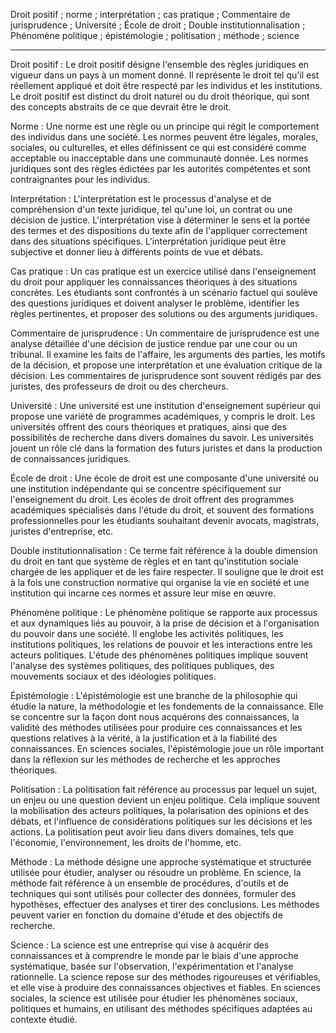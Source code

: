 Droit positif ; norme ; interprétation ; cas pratique ; Commentaire de jurisprudence ; Université ; École de droit ; Double institutionnalisation ; Phénomène politique ; épistémologie ; politisation ; méthode ; science

---
Droit positif : Le droit positif désigne l'ensemble des règles juridiques en vigueur dans un pays à un moment donné. Il représente le droit tel qu'il est réellement appliqué et doit être respecté par les individus et les institutions. Le droit positif est distinct du droit naturel ou du droit théorique, qui sont des concepts abstraits de ce que devrait être le droit.

Norme : Une norme est une règle ou un principe qui régit le comportement des individus dans une société. Les normes peuvent être légales, morales, sociales, ou culturelles, et elles définissent ce qui est considéré comme acceptable ou inacceptable dans une communauté donnée. Les normes juridiques sont des règles édictées par les autorités compétentes et sont contraignantes pour les individus.

Interprétation : L'interprétation est le processus d'analyse et de compréhension d'un texte juridique, tel qu'une loi, un contrat ou une décision de justice. L'interprétation vise à déterminer le sens et la portée des termes et des dispositions du texte afin de l'appliquer correctement dans des situations spécifiques. L'interprétation juridique peut être subjective et donner lieu à différents points de vue et débats.

Cas pratique : Un cas pratique est un exercice utilisé dans l'enseignement du droit pour appliquer les connaissances théoriques à des situations concrètes. Les étudiants sont confrontés à un scénario factuel qui soulève des questions juridiques et doivent analyser le problème, identifier les règles pertinentes, et proposer des solutions ou des arguments juridiques.

Commentaire de jurisprudence : Un commentaire de jurisprudence est une analyse détaillée d'une décision de justice rendue par une cour ou un tribunal. Il examine les faits de l'affaire, les arguments des parties, les motifs de la décision, et propose une interprétation et une évaluation critique de la décision. Les commentaires de jurisprudence sont souvent rédigés par des juristes, des professeurs de droit ou des chercheurs.

Université : Une université est une institution d'enseignement supérieur qui propose une variété de programmes académiques, y compris le droit. Les universités offrent des cours théoriques et pratiques, ainsi que des possibilités de recherche dans divers domaines du savoir. Les universités jouent un rôle clé dans la formation des futurs juristes et dans la production de connaissances juridiques.

École de droit : Une école de droit est une composante d'une université ou une institution indépendante qui se concentre spécifiquement sur l'enseignement du droit. Les écoles de droit offrent des programmes académiques spécialisés dans l'étude du droit, et souvent des formations professionnelles pour les étudiants souhaitant devenir avocats, magistrats, juristes d'entreprise, etc.

Double institutionnalisation : Ce terme fait référence à la double dimension du droit en tant que système de règles et en tant qu'institution sociale chargée de les appliquer et de les faire respecter. Il souligne que le droit est à la fois une construction normative qui organise la vie en société et une institution qui incarne ces normes et assure leur mise en œuvre.

Phénomène politique : Le phénomène politique se rapporte aux processus et aux dynamiques liés au pouvoir, à la prise de décision et à l'organisation du pouvoir dans une société. Il englobe les activités politiques, les institutions politiques, les relations de pouvoir et les interactions entre les acteurs politiques. L'étude des phénomènes politiques implique souvent l'analyse des systèmes politiques, des politiques publiques, des mouvements sociaux et des idéologies politiques.

Épistémologie : L'épistémologie est une branche de la philosophie qui étudie la nature, la méthodologie et les fondements de la connaissance. Elle se concentre sur la façon dont nous acquérons des connaissances, la validité des méthodes utilisées pour produire ces connaissances et les questions relatives à la vérité, à la justification et à la fiabilité des connaissances. En sciences sociales, l'épistémologie joue un rôle important dans la réflexion sur les méthodes de recherche et les approches théoriques.

Politisation : La politisation fait référence au processus par lequel un sujet, un enjeu ou une question devient un enjeu politique. Cela implique souvent la mobilisation des acteurs politiques, la polarisation des opinions et des débats, et l'influence de considérations politiques sur les décisions et les actions. La politisation peut avoir lieu dans divers domaines, tels que l'économie, l'environnement, les droits de l'homme, etc.

Méthode : La méthode désigne une approche systématique et structurée utilisée pour étudier, analyser ou résoudre un problème. En science, la méthode fait référence à un ensemble de procédures, d'outils et de techniques qui sont utilisés pour collecter des données, formuler des hypothèses, effectuer des analyses et tirer des conclusions. Les méthodes peuvent varier en fonction du domaine d'étude et des objectifs de recherche.

Science : La science est une entreprise qui vise à acquérir des connaissances et à comprendre le monde par le biais d'une approche systématique, basée sur l'observation, l'expérimentation et l'analyse rationnelle. La science repose sur des méthodes rigoureuses et vérifiables, et elle vise à produire des connaissances objectives et fiables. En sciences sociales, la science est utilisée pour étudier les phénomènes sociaux, politiques et humains, en utilisant des méthodes spécifiques adaptées au contexte étudié.